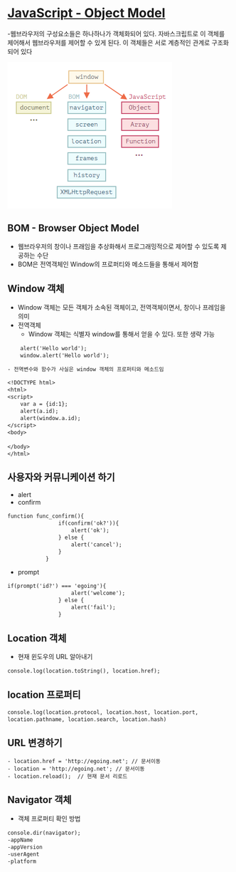 # [JavaScript - Object Model](https://opentutorials.org/course/1375/6622)
-웹브라우저의 구성요소들은 하나하나가 객체화되어 있다. 자바스크립트로 이 객체를 제어해서 웹브라우저를 제어할 수 있게 된다.
 이 객체들은 서로 계층적인 관계로 구조화되어 있다

![](https://github.com/idislbk/bklee1/blob/master/javascript/img/objectModel.PNG)

## BOM - Browser Object Model
- 웹브라우저의 창이나 프래임을 추상화해서 프로그래밍적으로 제어할 수 있도록 제공하는 수단
- BOM은 전역객체인 Window의 프로퍼티와 메소드들을 통해서 제어함

## Window 객체
- Window 객체는 모든 객체가 소속된 객체이고, 전역객체이면서, 창이나 프레임을 의미
- 전역객체
    - Window 객체는 식별자 window를 통해서 얻을 수 있다. 또한 생략 가능
```
    alert('Hello world');
    window.alert('Hello world');
```

    - 전역변수와 함수가 사실은 window 객체의 프로퍼티와 메소드임
```
<!DOCTYPE html>
<html>
<script>
    var a = {id:1};
    alert(a.id);
    alert(window.a.id);
</script>
<body>
 
</body>
</html>
```

## 사용자와 커뮤니케이션 하기
- alert
- confirm
```
function func_confirm(){
                if(confirm('ok?')){
                    alert('ok');
                } else {
                    alert('cancel');
                }
            }
```
- prompt
```
if(prompt('id?') === 'egoing'){
                    alert('welcome');
                } else {
                    alert('fail');
                }
```

## Location 객체
- 현재 윈도우의 URL 알아내기
```
console.log(location.toString(), location.href);
```

## location 프로퍼티
```
console.log(location.protocol, location.host, location.port, location.pathname, location.search, location.hash)
```

## URL 변경하기
```
- location.href = 'http://egoing.net'; // 문서이동
- location = 'http://egoing.net'; // 문서이동
- location.reload();  // 현재 문서 리로드
```

## Navigator 객체
- 객체 프로퍼티 확인 방법
```
console.dir(navigator);
-appName
-appVersion
-userAgent
-platform
```



















